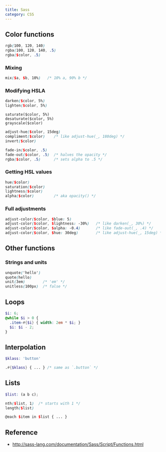 ```yaml
---
title: Sass
category: CSS
---
```


## Color functions

```scss
rgb(100, 120, 140)
rgba(100, 120, 140, .5)
rgba($color, .5)
```

### Mixing

```scss
mix($a, $b, 10%)   /* 10% a, 90% b */
```

### Modifying HSLA

```scss
darken($color, 5%)
lighten($color, 5%)
```

```
saturate($color, 5%)
desaturate($color, 5%)
grayscale($color)
```

```scss
adjust-hue($color, 15deg)
compliment($color)    /* like adjust-hue(_, 180deg) */
invert($color)
```

```scss
fade-in($color, .5)
fade-out($color, .5)  /* halves the opacity */
rgba($color, .5)      /* sets alpha to .5 */
```

### Getting HSL values

```scss
hue($color)
saturation($color)
lightness($color)
alpha($color)         /* aka opacity() */
```

### Full adjustments

```scss
adjust-color($color, $blue: 5)
adjust-color($color, $lightness: -30%)   /* like darken(_, 30%) */
adjust-color($color, $alpha: -0.4)       /* like fade-out(_, .4) */
adjust-color($color, $hue: 30deg)        /* like adjust-hue(_, 15deg) */
```

## Other functions

### Strings and units

```scss
unquote('hello')
quote(hello)
unit(3em)        /* 'em' */
unitless(100px)  /* false */
```

## Loops

```scss
$i: 6;
@while $i > 0 {
  .item-#{$i} { width: 2em * $i; }
  $i: $i - 2;
}
```

## Interpolation

```scss
$klass: 'button'

.#{$klass} { ... } /* same as `.button` */
```

## Lists

```scss
$list: (a b c);

nth($list, 1)  /* starts with 1 */
length($list)

@each $item in $list { ... }
```

## Reference

- <http://sass-lang.com/documentation/Sass/Script/Functions.html>
